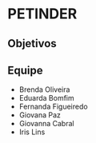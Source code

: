 # PETINDER

## Objetivos

## Equipe
 - Brenda Oliveira
 - Eduarda Bomfim
 - Fernanda Figueiredo
 - Giovana Paz
 - Giovanna Cabral
 - Iris Lins  

